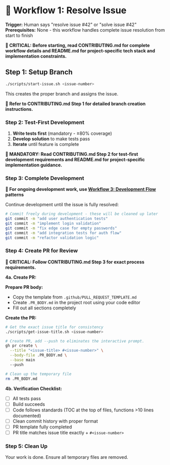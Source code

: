 # 🔧 Workflow 1: Resolve Issue

**Trigger:** Human says "resolve issue #42" or "solve issue #42"
**Prerequisites:** None - this workflow handles complete issue resolution from start to finish

**🚨 CRITICAL: Before starting, read CONTRIBUTING.md for complete workflow details and README.md for project-specific tech stack and implementation constraints.**

## Step 1: Setup Branch

```bash
./scripts/start-issue.sh <issue-number>
```

This creates the proper branch and assigns the issue.

**📖 Refer to CONTRIBUTING.md Step 1 for detailed branch creation instructions.**

### Step 2: Test-First Development

1. **Write tests first** (mandatory - ≥80% coverage)
2. **Develop solution** to make tests pass
3. **Iterate** until feature is complete

**📖 MANDATORY: Read CONTRIBUTING.md Step 2 for test-first development requirements and README.md for project-specific implementation guidance.**

### Step 3: Complete Development

**🎯 For ongoing development work, use [Workflow 3: Development Flow](/docs/AGENTS_DEVELOPMENT.md) patterns**

Continue development until the issue is fully resolved:

```bash
# Commit freely during development - these will be cleaned up later
git commit -m "add user authentication tests"
git commit -m "implement login validation"
git commit -m "fix edge case for empty passwords"
git commit -m "add integration tests for auth flow"
git commit -m "refactor validation logic"
```

### Step 4: Create PR for Review

**📖 CRITICAL: Follow CONTRIBUTING.md Step 3 for exact process requirements.**

**4a. Create PR:**

**Prepare PR body:**

- Copy the template from `.github/PULL_REQUEST_TEMPLATE.md`
- Create `.PR_BODY.md` in the project root using your code editor
- Fill out all sections completely

**Create the PR:**

```bash
# Get the exact issue title for consistency
./scripts/get-issue-title.sh <issue-number>

# Create PR, add --push to eliminates the interactive prompt.
gh pr create \
  --title "<issue-title> #<issue-number>" \
  --body-file .PR_BODY.md \
  --base main
  --push

# Clean up the temporary file
rm .PR_BODY.md
```

**4b. Verification Checklist:**

- [ ] All tests pass
- [ ] Build succeeds
- [ ] Code follows standards (TOC at the top of files, functions >10 lines documented)
- [ ] Clean commit history with proper format
- [ ] PR template fully completed
- [ ] PR title matches issue title exactly + `#<issue-number>`

### Step 5: Clean Up

Your work is done. Ensure all temporary files are removed.
